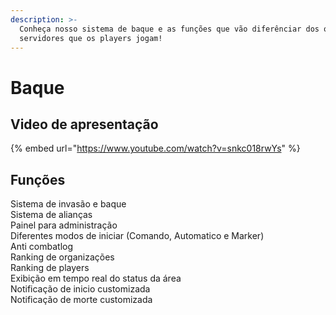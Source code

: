 ```yaml
---
description: >-
  Conheça nosso sistema de baque e as funções que vão diferênciar dos outros
  servidores que os players jogam!
---
```


# Baque

## Video de apresentação

{% embed url="https://www.youtube.com/watch?v=snkc018rwYs" %}

## Funções

Sistema de invasão e baque\
Sistema de alianças\
Painel para administração\
Diferentes modos de iniciar (Comando, Automatico e Marker)\
Anti combatlog\
Ranking de organizações\
Ranking de players\
Exibição em tempo real do status da área\
Notificação de inicio customizada\
Notificação de morte customizada
